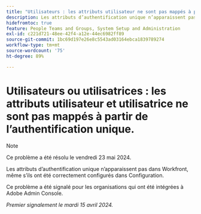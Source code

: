 ```yaml
---
title: "Utilisateurs : les attributs utilisateur ne sont pas mappés à partir de l’authentification unique"
description: Les attributs d’authentification unique n’apparaissent pas dans Workfront, même s’ils ont été correctement configurés dans Configuration.
hidefromtoc: true
feature: People Teams and Groups, System Setup and Administration
exl-id: c221d721-48ee-42f4-a12e-44ec6982ff89
source-git-commit: 1bc69d197e26e8c5543ad03164ebca1839789274
workflow-type: tm+mt
source-wordcount: '75'
ht-degree: 89%

---
```


# Utilisateurs ou utilisatrices : les attributs utilisateur et utilisatrice ne sont pas mappés à partir de l’authentification unique.

>[!NOTE]
>
>Ce problème a été résolu le vendredi 23 mai 2024.

Les attributs d’authentification unique n’apparaissent pas dans Workfront, même s’ils ont été correctement configurés dans Configuration.

Ce problème a été signalé pour les organisations qui ont été intégrées à Adobe Admin Console.

_Premier signalement le mardi 15 avril 2024._
